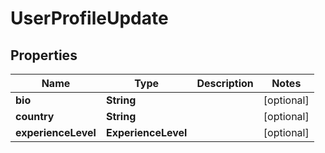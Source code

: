 

# UserProfileUpdate


## Properties

| Name | Type | Description | Notes |
|------------ | ------------- | ------------- | -------------|
|**bio** | **String** |  |  [optional] |
|**country** | **String** |  |  [optional] |
|**experienceLevel** | **ExperienceLevel** |  |  [optional] |



